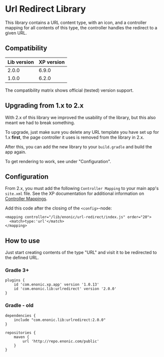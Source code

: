 # Url Redirect Library

This library contains a URL content type, with an icon, and a controller mapping for all contents of this type, the controller handles the redirect to a given URL.

## Compatibility

| Lib version        | XP version |
| ------------- | ------------- |
| 2.0.0 | 6.9.0 |
| 1.0.0 | 6.2.0 |

The compatibility matrix shows official (tested) version support.

## Upgrading from 1.x to 2.x

With 2.x of this library we improved the usability of the library, but this also meant we had to break something.

To upgrade, just make sure you delete any URL template you have set up for 1.x **first**, the page controller it uses is removed from the library in 2.x.

After this, you can add the new library to your `build.gradle` and build the app again.

To get rendering to work, see under "Configuration".

## Configuration

From 2.x, you must add the following `Controller Mapping` to your main app's `site.xml` file. See the XP documentation for additional information on [Controller Mappings](http://xp.readthedocs.io/en/6.12/developer/site/mappings/index.html).

Add this code after the closing of the `<config>`-node:

```
<mapping controller="/lib/enonic/url-redirect/index.js" order="20">
  <match>type:'url'</match>
</mapping>
```

## How to use

Just start creating contents of the type "URL" and visit it to be redirected to the defined URL.

### Gradle 3+

```
plugins {
	id 'com.enonic.xp.app' version '1.0.13'
    id 'com.enonic.lib:urlredirect' version '2.0.0'
}
```

### Gradle - old

```
dependencies {
    include "com.enonic.lib:urlredirect:2.0.0"
}

repositories {
    maven {
        url 'http://repo.enonic.com/public'
    }
}
```
